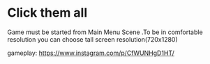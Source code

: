 # Click them all
Game must be started from Main Menu Scene .To be in comfortable resolution you can choose tall screen resolution(720x1280)

gameplay: https://www.instagram.com/p/CfWUNHgD1HT/


